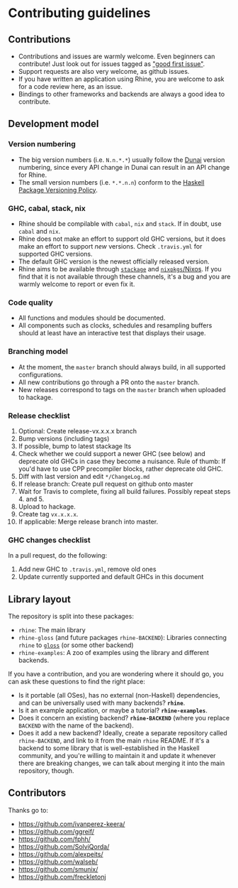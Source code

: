 # Contributing guidelines

## Contributions

* Contributions and issues are warmly welcome.
  Even beginners can contribute!
  Just look out for issues tagged as
  ["good first issue"](https://github.com/turion/rhine/issues?q=is%3Aissue+is%3Aopen+label%3A%22good+first+issue%22).
* Support requests are also very welcome, as github issues.
* If you have written an application using Rhine,
  you are welcome to ask for a code review here, as an issue.
* Bindings to other frameworks and backends are always a good idea to contribute.

## Development model

### Version numbering

* The big version numbers (i.e. `N.n.*.*`) usually follow the
  [Dunai](https://github.com/ivanperez-keera/dunai) version numbering,
  since every API change in Dunai can result in an API change for Rhine.
* The small version numbers (i.e. `*.*.n.n`) conform to the
  [Haskell Package Versioning Policy](https://pvp.haskell.org/).

### GHC, cabal, stack, nix

* Rhine should be compilable with `cabal`, `nix` and `stack`.
  If in doubt, use `cabal` and `nix`.
* Rhine does not make an effort to support old GHC versions,
  but it does make an effort to support _new_ versions.
  Check `.travis.yml` for supported GHC versions.
* The default GHC version is the newest officially released version.
* Rhine aims to be available through [`stackage`](https://www.stackage.org/package/rhine) and [`nixpkgs`/Nixos](https://github.com/NixOS/nixpkgs/).
  If you find that it is not available through these channels,
  it's a bug and you are warmly welcome to report or even fix it.

### Code quality

* All functions and modules should be documented.
* All components such as clocks, schedules and resampling buffers
  should at least have an interactive test that displays their usage.

### Branching model

* At the moment, the `master` branch should always build,
  in all supported configurations.
* All new contributions go through a PR onto the `master` branch.
* New releases correspond to tags on the `master` branch when uploaded to hackage.

### Release checklist

1. Optional: Create release-vx.x.x.x branch
2. Bump versions (including tags)
3. If possible, bump to latest stackage lts
4. Check whether we could support a newer GHC (see below) and
   deprecate old GHCs in case they become a nuisance.
   Rule of thumb: If you'd have to use CPP precompiler blocks, rather deprecate old GHC.
5. Diff with last version and edit `*/ChangeLog.md`
6. If release branch: Create pull request on github onto master
7. Wait for Travis to complete, fixing all build failures.
   Possibly repeat steps 4. and 5.
8. Upload to hackage.
9. Create tag `vx.x.x.x`.
10. If applicable: Merge release branch into master.

### GHC changes checklist

In a pull request, do the following:

1. Add new GHC to `.travis.yml`, remove old ones
2. Update currently supported and default GHCs in this document

## Library layout

The repository is split into these packages:

* `rhine`: The main library
* `rhine-gloss` (and future packages `rhine-BACKEND`): Libraries connecting `rhine` to [`gloss`](http://hackage.haskell.org/package/gloss) (or some other backend)
* `rhine-examples`: A zoo of examples using the library and different backends.

If you have a contribution, and you are wondering where it should go, you can ask these questions to find the right place:

* Is it portable (all OSes), has no external (non-Haskell) dependencies, and can be universally used with many backends? __`rhine`__.
* Is it an example application, or maybe a tutorial? __`rhine-examples`__.
* Does it concern an existing backend? __`rhine-BACKEND`__ (where you replace `BACKEND` with the name of the backend).
* Does it add a new backend? Ideally, create a separate repository called `rhine-BACKEND`, and link to it from the main `rhine` README. If it's a backend to some library that is well-established in the Haskell community, and you're willing to maintain it and update it whenever there are breaking changes, we can talk about merging it into the main repository, though.

## Contributors

Thanks go to:

* https://github.com/ivanperez-keera/
* https://github.com/ggreif/
* https://github.com/fphh/
* https://github.com/SolviQorda/
* https://github.com/alexpeits/
* https://github.com/walseb/
* https://github.com/smunix/
* https://github.com/freckletonj
